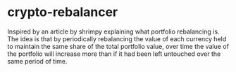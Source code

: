 # crypto-rebalancer
Inspired by an article by shrimpy explaining what portfolio rebalancing is. The idea is that by periodically rebalancing the value of each currency held to maintain the same share of the total portfolio value, over time the value of the portfolio will increase more than if it had been left untouched over the same period of time.


